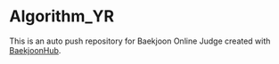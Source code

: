 # Algorithm_YR
This is an auto push repository for Baekjoon Online Judge created with [BaekjoonHub](https://github.com/BaekjoonHub/BaekjoonHub).
